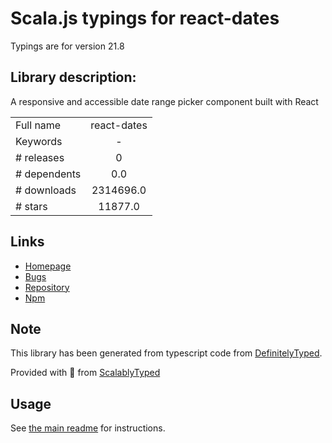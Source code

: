 
# Scala.js typings for react-dates

Typings are for version 21.8

## Library description:
A responsive and accessible date range picker component built with React

|                    |                 |
| ------------------ | :-------------: |
| Full name          | react-dates |
| Keywords           | - |
| # releases         | 0 |
| # dependents       | 0.0 |
| # downloads        | 2314696.0 |
| # stars            | 11877.0 |

## Links
- [Homepage](https://github.com/airbnb/react-dates#readme)
- [Bugs](https://github.com/airbnb/react-dates/issues)
- [Repository](https://github.com/airbnb/react-dates)
- [Npm](https://www.npmjs.com/package/react-dates)
    


## Note
This library has been generated from typescript code from [DefinitelyTyped](https://definitelytyped.org).

Provided with :purple_heart: from [ScalablyTyped](https://github.com/oyvindberg/ScalablyTyped)

## Usage
See [the main readme](../../readme.md) for instructions.


